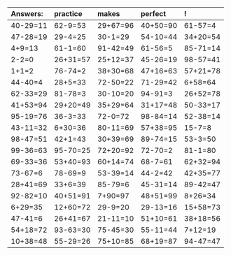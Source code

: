 | Answers: | practice | makes | perfect | ! |
| :--- | :--- | :--- | :--- | :--- |
| 40-29=11 | 62-9=53 | 29+67=96 | 40+50=90 | 61-57=4 | 
| 47-28=19 | 29-4=25 | 30-1=29 | 54-10=44 | 34+20=54 | 
| 4+9=13 | 61-1=60 | 91-42=49 | 61-56=5 | 85-71=14 | 
| 2-2=0 | 26+31=57 | 25+12=37 | 45-26=19 | 98-57=41 | 
| 1+1=2 | 76-74=2 | 38+30=68 | 47+16=63 | 57+21=78 | 
| 44-40=4 | 28+5=33 | 72-50=22 | 71-29=42 | 6+58=64 | 
| 62-33=29 | 81-78=3 | 30-10=20 | 94-91=3 | 26+52=78 | 
| 41+53=94 | 29+20=49 | 35+29=64 | 31+17=48 | 50-33=17 | 
| 95-19=76 | 36-3=33 | 72-0=72 | 98-84=14 | 52-38=14 | 
| 43-11=32 | 6+30=36 | 80-11=69 | 57+38=95 | 15-7=8 | 
| 98-47=51 | 42+1=43 | 30+39=69 | 89-74=15 | 53-3=50 | 
| 99-36=63 | 95-70=25 | 72+20=92 | 72-70=2 | 81-1=80 | 
| 69-33=36 | 53+40=93 | 60+14=74 | 68-7=61 | 62+32=94 | 
| 73-67=6 | 78-69=9 | 53-39=14 | 44-2=42 | 42+35=77 | 
| 28+41=69 | 33+6=39 | 85-79=6 | 45-31=14 | 89-42=47 | 
| 92-82=10 | 40+51=91 | 7+90=97 | 48+51=99 | 8+26=34 | 
| 6+29=35 | 12+60=72 | 29-9=20 | 29-13=16 | 15+58=73 | 
| 47-41=6 | 26+41=67 | 21-11=10 | 51+10=61 | 38+18=56 | 
| 54+18=72 | 93-63=30 | 75-45=30 | 55-11=44 | 7+12=19 | 
| 10+38=48 | 55-29=26 | 75+10=85 | 68+19=87 | 94-47=47 | 
